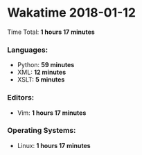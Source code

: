 # Wakatime 2018-01-12

Time Total: **1 hours 17 minutes**

### Languages:
- Python: **59 minutes** 
- XML: **12 minutes** 
- XSLT: **5 minutes** 

### Editors:
- Vim: **1 hours 17 minutes** 

### Operating Systems:
- Linux: **1 hours 17 minutes** 

